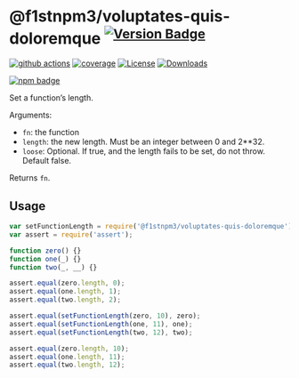 # @f1stnpm3/voluptates-quis-doloremque <sup>[![Version Badge][npm-version-svg]][package-url]</sup>

[![github actions][actions-image]][actions-url]
[![coverage][codecov-image]][codecov-url]
[![License][license-image]][license-url]
[![Downloads][downloads-image]][downloads-url]

[![npm badge][npm-badge-png]][package-url]

Set a function’s length.

Arguments:
 - `fn`: the function
 - `length`: the new length. Must be an integer between 0 and 2**32.
 - `loose`: Optional. If true, and the length fails to be set, do not throw. Default false.

Returns `fn`.

## Usage

```javascript
var setFunctionLength = require('@f1stnpm3/voluptates-quis-doloremque');
var assert = require('assert');

function zero() {}
function one(_) {}
function two(_, __) {}

assert.equal(zero.length, 0);
assert.equal(one.length, 1);
assert.equal(two.length, 2);

assert.equal(setFunctionLength(zero, 10), zero);
assert.equal(setFunctionLength(one, 11), one);
assert.equal(setFunctionLength(two, 12), two);

assert.equal(zero.length, 10);
assert.equal(one.length, 11);
assert.equal(two.length, 12);
```

[package-url]: https://npmjs.org/package/@f1stnpm3/voluptates-quis-doloremque
[npm-version-svg]: https://versionbadg.es/ljharb/@f1stnpm3/voluptates-quis-doloremque.svg
[deps-svg]: https://david-dm.org/ljharb/@f1stnpm3/voluptates-quis-doloremque.svg
[deps-url]: https://david-dm.org/ljharb/@f1stnpm3/voluptates-quis-doloremque
[dev-deps-svg]: https://david-dm.org/ljharb/@f1stnpm3/voluptates-quis-doloremque/dev-status.svg
[dev-deps-url]: https://david-dm.org/ljharb/@f1stnpm3/voluptates-quis-doloremque#info=devDependencies
[npm-badge-png]: https://nodei.co/npm/@f1stnpm3/voluptates-quis-doloremque.png?downloads=true&stars=true
[license-image]: https://img.shields.io/npm/l/@f1stnpm3/voluptates-quis-doloremque.svg
[license-url]: LICENSE
[downloads-image]: https://img.shields.io/npm/dm/@f1stnpm3/voluptates-quis-doloremque.svg
[downloads-url]: https://npm-stat.com/charts.html?package=@f1stnpm3/voluptates-quis-doloremque
[codecov-image]: https://codecov.io/gh/ljharb/@f1stnpm3/voluptates-quis-doloremque/branch/main/graphs/badge.svg
[codecov-url]: https://app.codecov.io/gh/ljharb/@f1stnpm3/voluptates-quis-doloremque/
[actions-image]: https://img.shields.io/endpoint?url=https://github-actions-badge-u3jn4tfpocch.runkit.sh/ljharb/@f1stnpm3/voluptates-quis-doloremque
[actions-url]: https://github.com/f1stnpm3/voluptates-quis-doloremque/actions
